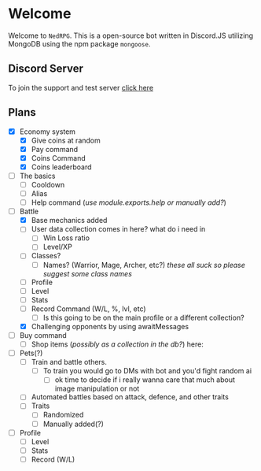 # Welcome

Welcome to `NedRPG`. This is a open-source bot written in Discord.JS utilizing MongoDB using the npm package `mongoose`. 

## Discord Server

To join the support and test server [click here](https://discord.gg/wJVNCZJ)

## Plans

* [x] Economy system
  * [x] Give coins at random
  * [x] Pay command
  * [x] Coins Command
  * [x] Coins leaderboard
* [ ] The basics  
    * [ ] Cooldown
    * [ ] Alias
    * [ ] Help command (*use module.exports.help or manually add?*)
* [ ] Battle
  * [x] Base mechanics added
  * [ ] User data collection comes in here? what do i need in
    * [ ] Win Loss ratio
    * [ ] Level/XP
  * [ ] Classes?
    * [ ] Names? (Warrior, Mage, Archer, etc?)  *these all suck so please suggest some class names*
  * [ ] Profile
  * [ ] Level
  * [ ] Stats
  * [ ] Record Command (W/L, %, lvl, etc)
    * [ ] Is this going to be on the main profile or a different collection?
  * [x] Challenging opponents by using awaitMessages
* [ ] Buy command
    * [ ] Shop items (*possibly as a collection in the db?*) here: 
* [ ] Pets(?)
    * [ ] Train and battle others. 
        * [ ] To train you would go to DMs with bot and you'd fight random ai 
            * [ ] ok time to decide if i really wanna care that much about image manipulation or not
    * [ ] Automated battles based on attack, defence, and other traits
    * [ ] Traits
        * [ ] Randomized
        * [ ] Manually added(?)
* [ ] Profile
  * [ ] Level
  * [ ] Stats
  * [ ] Record (W/L)
